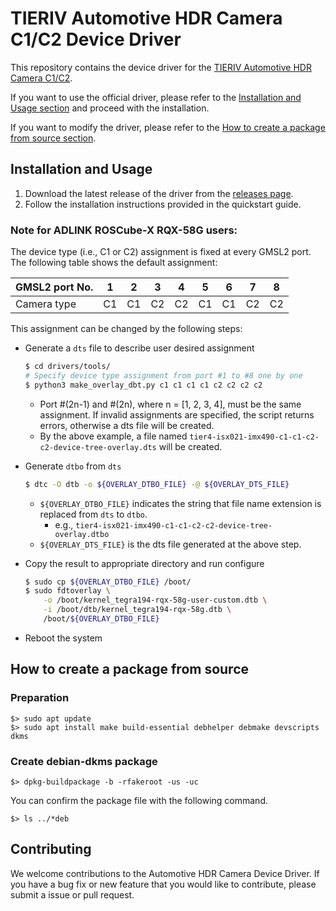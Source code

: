 # TIERIV Automotive HDR Camera C1/C2 Device Driver
This repository contains the device driver for the [TIERIV Automotive HDR Camera C1/C2](https://sensor.tier4.jp/automotive-hdr-camera). 

If you want to use the official driver, please refer to the [Installation and Usage section](#installation-and-usage) and proceed with the installation.

If you want to modify the driver, please refer to the [How to create a package from source section](#create-debian-dkms-package).


## Installation and Usage

1. Download the latest release of the driver from the [releases page](https://github.com/tier4/tier4_automotive_hdr_camera/releases).
2. Follow the installation instructions provided in the quickstart guide.

### Note for ADLINK ROSCube-X RQX-58G users:
The device type (i.e., C1 or C2) assignment is fixed at every GMSL2 port.
The following table shows the default assignment:

| GMSL2 port No. | 1  | 2  | 3  | 4  | 5  | 6  | 7  | 8  |
|----------------|----|----|----|----|----|----|----|----|
| Camera type    | C1 | C1 | C2 | C2 | C1 | C1 | C2 | C2 |

This assignment can be changed by the following steps:

- Generate a `dts` file to describe user desired assignment
    ```bash
    $ cd drivers/tools/
    # Specify device type assignment from port #1 to #8 one by one
    $ python3 make_overlay_dbt.py c1 c1 c1 c1 c2 c2 c2 c2
    ```
    - Port #(2n-1) and #(2n), where n = [1, 2, 3, 4], must be the same assignment. If invalid assignments are specified, the script returns errors, otherwise a dts file will be created.
    - By the above example, a file named `tier4-isx021-imx490-c1-c1-c2-c2-device-tree-overlay.dts` will be created.

- Generate `dtbo` from `dts`
    ```bash
    $ dtc -O dtb -o ${OVERLAY_DTBO_FILE} -@ ${OVERLAY_DTS_FILE}
    ```
    - `${OVERLAY_DTBO_FILE}` indicates the string that file name extension is replaced from `dts` to `dtbo`.
       - e.g., `tier4-isx021-imx490-c1-c1-c2-c2-device-tree-overlay.dtbo`
    - `${OVERLAY_DTS_FILE}` is the dts file generated at the above step.

- Copy the result to appropriate directory and run configure
    ```bash
    $ sudo cp ${OVERLAY_DTBO_FILE} /boot/
    $ sudo fdtoverlay \
        -o /boot/kernel_tegra194-rqx-58g-user-custom.dtb \
        -i /boot/dtb/kernel_tegra194-rqx-58g.dtb \
        /boot/${OVERLAY_DTBO_FILE}
    ```
- Reboot the system

## How to create a package from source 

### Preparation

```
$> sudo apt update
$> sudo apt install make build-essential debhelper debmake devscripts dkms 
```

### Create debian-dkms package

```
$> dpkg-buildpackage -b -rfakeroot -us -uc
```

You can confirm the package file with the following command.
```
$> ls ../*deb
```

## Contributing

We welcome contributions to the Automotive HDR Camera Device Driver. 
If you have a bug fix or new feature that you would like to contribute, please submit a issue or pull request.
